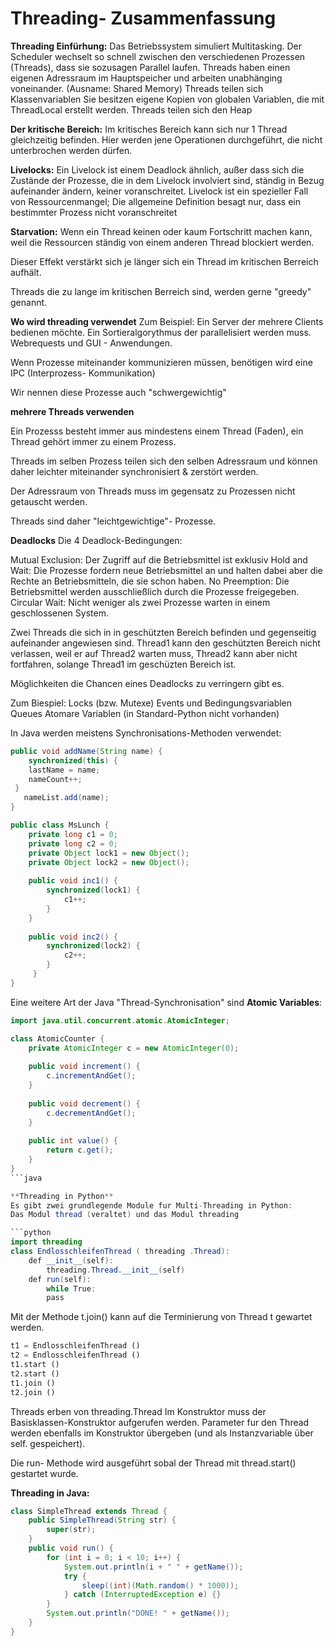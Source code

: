 
# Threading- Zusammenfassung

**Threading Einfürhung:**
Das Betriebssystem simuliert Multitasking.
Der Scheduler wechselt so schnell zwischen den verschiedenen Prozessen (Threads), dass sie sozusagen Parallel laufen.
Threads haben einen eigenen Adressraum im Hauptspeicher und arbeiten unabhänging voneinander. (Ausname: Shared Memory)
Threads teilen sich Klassenvariablen
Sie besitzen eigene Kopien von globalen Variablen, 
die mit ThreadLocal erstellt werden.
Threads teilen sich den Heap

**Der kritische Bereich:**
Im kritisches Bereich kann sich nur 1 Thread gleichzeitig befinden.
Hier werden jene Operationen durchgeführt, die nicht unterbrochen werden dürfen.

**Livelocks:**
Ein Livelock ist einem Deadlock ähnlich, außer dass sich die Zustände der Prozesse, die in dem Livelock involviert sind, ständig in Bezug aufeinander ändern, keiner voranschreitet. Livelock ist ein spezieller Fall von Ressourcenmangel; Die allgemeine Definition besagt nur, dass ein bestimmter Prozess nicht voranschreitet


**Starvation:**
Wenn ein Thread keinen oder kaum Fortschritt machen kann,
weil die Ressourcen ständig von einem anderen Thread blockiert
werden.

Dieser Effekt verstärkt sich je länger sich ein Thread 
im kritischen Berreich aufhält.

Threads die zu lange im kritischen Berreich sind,
werden gerne "greedy" genannt.

**Wo wird threading verwendet**
Zum Beispiel:
Ein Server der mehrere Clients bedienen möchte.
Ein Sortieralgorythmus der parallelisiert werden muss.
Webrequests und GUI - Anwendungen.

Wenn Prozesse miteinander kommunizieren müssen, 
benötigen wird eine IPC (Interprozess- Kommunikation)

Wir nennen diese Prozesse auch "schwergewichtig"

**mehrere Threads verwenden**

Ein Prozesss besteht immer aus mindestens einem Thread (Faden), ein Thread gehört immer zu einem Prozess.

Threads im selben Prozess teilen sich den selben Adressraum und können daher leichter miteinander synchronisiert & zerstört werden.

Der Adressraum von Threads muss im gegensatz zu Prozessen nicht getauscht werden.

Threads sind daher "leichtgewichtige"- Prozesse.

**Deadlocks**
Die 4 Deadlock-Bedingungen:

Mutual Exclusion: Der Zugriff auf die Betriebsmittel ist exklusiv
Hold and Wait: Die Prozesse fordern neue Betriebsmittel an und halten dabei aber die Rechte an Betriebsmitteln, die sie schon haben.
No Preemption: Die Betriebsmittel werden ausschließlich durch die Prozesse freigegeben.
Circular Wait: Nicht weniger als zwei Prozesse warten in einem geschlossenen System.

Zwei Threads die sich in in geschützten Bereich befinden und gegenseitig aufeinander angewiesen sind. Thread1 kann den geschützten Bereich nicht verlassen, weil er auf Thread2 warten muss, Thread2 kann aber nicht fortfahren, solange Thread1 im geschüzten Bereich ist.

Möglichkeiten die Chancen eines Deadlocks zu verringern gibt es.

Zum Biespiel:
Locks (bzw. Mutexe)
Events und Bedingungsvariablen
Queues
Atomare Variablen (in Standard-Python nicht vorhanden)

In Java werden meistens Synchronisations-Methoden verwendet:

```java
public void addName(String name) {
    synchronized(this) {
    lastName = name;
    nameCount++;
 }
   nameList.add(name);
}

public class MsLunch {
    private long c1 = 0;
    private long c2 = 0;
    private Object lock1 = new Object();
    private Object lock2 = new Object();
    
    public void inc1() {
        synchronized(lock1) {
            c1++;
        }
    }
        
    public void inc2() {
        synchronized(lock2) {
            c2++;
        }
     }
}

```

Eine weitere Art der Java "Thread-Synchronisation" sind **Atomic Variables**:
```java
import java.util.concurrent.atomic.AtomicInteger;

class AtomicCounter {
    private AtomicInteger c = new AtomicInteger(0);
    
    public void increment() {
        c.incrementAndGet();
    }
    
    public void decrement() {
        c.decrementAndGet();
    }
    
    public int value() {
        return c.get();
    }
}
```java

**Threading in Python**
Es gibt zwei grundlegende Module fur Multi-Threading in Python:
Das Modul thread (veraltet) und das Modul threading

```python
import threading
class EndlosschleifenThread ( threading .Thread):
    def __init__(self):
        threading.Thread.__init__(self)
    def run(self):
        while True:
        pass
```

Mit der Methode t.join() kann auf die Terminierung von Thread t gewartet werden.

```python
t1 = EndlosschleifenThread ()
t2 = EndlosschleifenThread ()
t1.start ()
t2.start ()
t1.join ()
t2.join ()
```


Threads erben von threading.Thread
Im Konstruktor muss der Basisklassen-Konstruktor aufgerufen werden.
Parameter fur den Thread werden ebenfalls im Konstruktor übergeben 
(und als Instanzvariable über self.<variablenname>
gespeichert).


Die run- Methode wird ausgeführt sobal der Thread mit thread.start() gestartet wurde.

**Threading in Java:**

```java
class SimpleThread extends Thread {
    public SimpleThread(String str) {
        super(str);
    }
    public void run() {
        for (int i = 0; i < 10; i++) {
            System.out.println(i + " " + getName());
            try {
                sleep((int)(Math.random() * 1000));
            } catch (InterruptedException e) {}
        }
        System.out.println("DONE! " + getName());
    }
}
```
